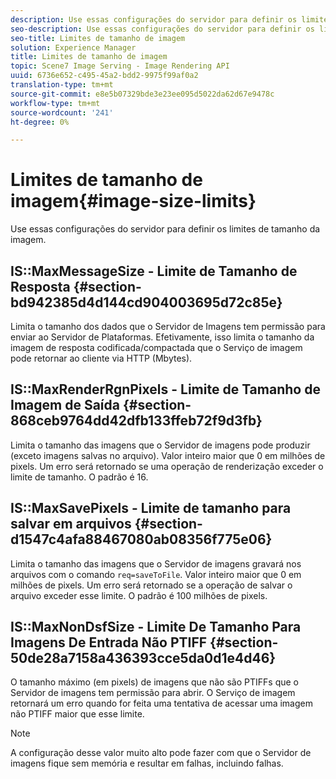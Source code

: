 ```yaml
---
description: Use essas configurações do servidor para definir os limites de tamanho da imagem.
seo-description: Use essas configurações do servidor para definir os limites de tamanho da imagem.
seo-title: Limites de tamanho de imagem
solution: Experience Manager
title: Limites de tamanho de imagem
topic: Scene7 Image Serving - Image Rendering API
uuid: 6736e652-c495-45a2-bdd2-9975f99af0a2
translation-type: tm+mt
source-git-commit: e8e5b07329bde3e23ee095d5022da62d67e9478c
workflow-type: tm+mt
source-wordcount: '241'
ht-degree: 0%

---
```



# Limites de tamanho de imagem{#image-size-limits}

Use essas configurações do servidor para definir os limites de tamanho da imagem.

## IS::MaxMessageSize - Limite de Tamanho de Resposta {#section-bd942385d4d144cd904003695d72c85e}

Limita o tamanho dos dados que o Servidor de Imagens tem permissão para enviar ao Servidor de Plataformas. Efetivamente, isso limita o tamanho da imagem de resposta codificada/compactada que o Serviço de imagem pode retornar ao cliente via HTTP (Mbytes).

## IS::MaxRenderRgnPixels - Limite de Tamanho de Imagem de Saída {#section-868ceb9764dd42dfb133ffeb72f9d3fb}

Limita o tamanho das imagens que o Servidor de imagens pode produzir (exceto imagens salvas no arquivo). Valor inteiro maior que 0 em milhões de pixels. Um erro será retornado se uma operação de renderização exceder o limite de tamanho. O padrão é 16.

## IS::MaxSavePixels - Limite de tamanho para salvar em arquivos {#section-d1547c4afa88467080ab08356f775e06}

Limita o tamanho das imagens que o Servidor de imagens gravará nos arquivos com o comando `req=saveToFile`. Valor inteiro maior que 0 em milhões de pixels. Um erro será retornado se a operação de salvar o arquivo exceder esse limite. O padrão é 100 milhões de pixels.

## IS::MaxNonDsfSize - Limite De Tamanho Para Imagens De Entrada Não PTIFF {#section-50de28a7158a436393cce5da0d1e4d46}

O tamanho máximo (em pixels) de imagens que não são PTIFFs que o Servidor de imagens tem permissão para abrir. O Serviço de imagem retornará um erro quando for feita uma tentativa de acessar uma imagem não PTIFF maior que esse limite.

>[!NOTE]
>
>A configuração desse valor muito alto pode fazer com que o Servidor de imagens fique sem memória e resultar em falhas, incluindo falhas.


